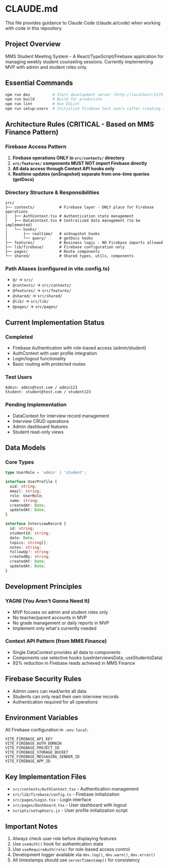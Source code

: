 # CLAUDE.md

This file provides guidance to Claude Code (claude.ai/code) when working with code in this repository.

## Project Overview
MMS Student Meeting System - A React/TypeScript/Firebase application for managing weekly student counseling sessions. Currently implementing MVP with admin and student roles only.

## Essential Commands

```bash
npm run dev          # Start development server (http://localhost:5175)
npm run build        # Build for production
npm run lint         # Run ESLint
npm run setup:users  # Initialize Firebase test users (after creating in Firebase Console)
```

## Architecture Rules (CRITICAL - Based on MMS Finance Pattern)

### Firebase Access Pattern
1. **Firebase operations ONLY in `src/contexts/` directory**
2. **`src/features/` components MUST NOT import Firebase directly**
3. **All data access through Context API hooks only**
4. **Realtime updates (onSnapshot) separate from one-time queries (getDocs)**

### Directory Structure & Responsibilities
```
src/
├── contexts/           # Firebase layer - ONLY place for Firebase operations
│   ├── AuthContext.tsx # Authentication state management
│   ├── DataContext.tsx # Centralized data management (to be implemented)
│   └── hooks/         
│       ├── realtime/   # onSnapshot hooks
│       └── query/      # getDocs hooks
├── features/           # Business logic - NO Firebase imports allowed
├── lib/firebase/       # Firebase configuration only
├── pages/              # Route components
└── shared/             # Shared types, utils, components
```

### Path Aliases (configured in vite.config.ts)
- `@/` → `src/`
- `@contexts/` → `src/contexts/`
- `@features/` → `src/features/`
- `@shared/` → `src/shared/`
- `@lib/` → `src/lib/`
- `@pages/` → `src/pages/`

## Current Implementation Status

### Completed
- Firebase Authentication with role-based access (admin/student)
- AuthContext with user profile integration
- Login/logout functionality
- Basic routing with protected routes

### Test Users
```
Admin: admin@test.com / admin123
Student: student@test.com / student123
```

### Pending Implementation
- DataContext for interview record management
- Interview CRUD operations
- Admin dashboard features
- Student read-only views

## Data Models

### Core Types
```typescript
type UserRole = 'admin' | 'student';

interface UserProfile {
  uid: string;
  email: string;
  role: UserRole;
  name: string;
  createdAt: Date;
  updatedAt: Date;
}

interface InterviewRecord {
  id: string;
  studentId: string;
  date: Date;
  topics: string[];
  notes: string;
  followUp?: string;
  createdBy: string;
  createdAt: Date;
  updatedAt: Date;
}
```

## Development Principles

### YAGNI (You Aren't Gonna Need It)
- MVP focuses on admin and student roles only
- No teacher/parent accounts in MVP
- No grade management or daily reports in MVP
- Implement only what's currently needed

### Context API Pattern (from MMS Finance)
- Single DataContext provides all data to components
- Components use selective hooks (useInterviewsData, useStudentsData)
- 92% reduction in Firebase reads achieved in MMS Finance

## Firebase Security Rules
- Admin users can read/write all data
- Students can only read their own interview records
- Authentication required for all operations

## Environment Variables
All Firebase configuration in `.env.local`:
```
VITE_FIREBASE_API_KEY
VITE_FIREBASE_AUTH_DOMAIN
VITE_FIREBASE_PROJECT_ID
VITE_FIREBASE_STORAGE_BUCKET
VITE_FIREBASE_MESSAGING_SENDER_ID
VITE_FIREBASE_APP_ID
```

## Key Implementation Files
- `src/contexts/AuthContext.tsx` - Authentication management
- `src/lib/firebase/config.ts` - Firebase initialization
- `src/pages/Login.tsx` - Login interface
- `src/pages/Dashboard.tsx` - User dashboard with logout
- `scripts/setupUsers.js` - User profile initialization script

## Important Notes
1. Always check user role before displaying features
2. Use `useAuth()` hook for authentication state
3. Use `useRequireAuth(role)` for role-based access control
4. Development logger available via `dev.log()`, `dev.warn()`, `dev.error()`
5. All timestamps should use `serverTimestamp()` for consistency